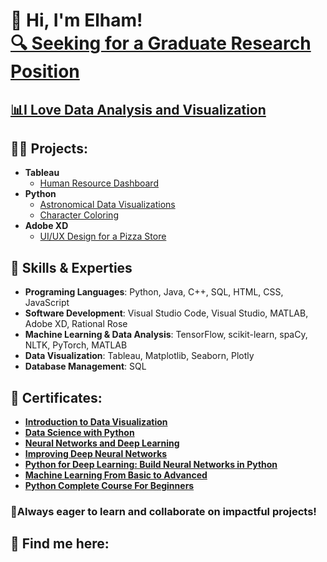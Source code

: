 <h1 >👋 Hi, I'm Elham! <br/><a href="">🔍 Seeking for a Graduate Research Position</a></h1>
<h2><a href=" ">📊I Love Data Analysis and Visualization </a></h2>


<h2>👨‍💻 Projects:</h2> 
  
- <b>Tableau</b>
  - <a href="https://public.tableau.com/app/profile/elham.afsari/viz/HRDashboard_17249242094020/My-First-Tableau-Dashboard">Human Resource Dashboard</a>
- <b>Python</b>
  - <a href="https://colab.research.google.com/drive/12UonMNaE9Wli-SeIyUyctgqW6pPeZV6c#scrollTo=KDp9egbD0GfJ">Astronomical Data Visualizations</a>
  - <a href="https://www.dropbox.com/scl/fi/t4r7m7p7ntggarw4yck05/Coloring-Character.mp4?rlkey=km6loj5ozk1rz5k0akgk4n4n9&st=vkymo2va&dl=0">Character Coloring </a>
- <b>Adobe XD</b>
  - <a href=" ">UI/UX Design for a Pizza Store </a>

<h2>🌟 Skills & Experties</h2>

- <b> Programing Languages</b>: Python, Java, C++, SQL, HTML, CSS, JavaScript
- <b> Software Development</b>: Visual Studio Code, Visual Studio, MATLAB, Adobe XD, Rational Rose
- <b> Machine Learning & Data Analysis</b>: TensorFlow, scikit-learn, spaCy, NLTK, PyTorch, MATLAB
- <b> Data Visualization</b>: Tableau, Matplotlib, Seaborn, Plotly
- <b> Database Management</b>: SQL


<h2>📑 Certificates:</h2> 

  
  - <b> <a href="https://www.coursera.org/account/accomplishments/certificate/2KNRPKAP2KD4 ">  Introduction to Data Visualization </a> </b>
  - <b> <a href="https://simpli-web.app.link/e/KrovtWlouMb ">  Data Science with Python </a> </b>
  - <b> <a href="https://www.coursera.org/account/accomplishments/certificate/2KNRPKAP2KD4 ">  Neural Networks and Deep Learning </a></b>
  - <b> <a href="https://www.coursera.org/account/accomplishments/certificate/2KNRPKAP2KD4 ">  Improving Deep Neural Networks </a> </b>
  - <b> <a href="https://www.coursera.org/account/accomplishments/certificate/2KNRPKAP2KD4 ">  Python for Deep Learning: Build Neural Networks in Python </a></b>
  - <b> <a href="https://www.coursera.org/account/accomplishments/certificate/2KNRPKAP2KD4 ">  Machine Learning From Basic to Advanced </a> </b>
  - <b> <a href="https://www.coursera.org/account/accomplishments/certificate/2KNRPKAP2KD4 ">  Python Complete Course For Beginners </a> </b>


<h3>🚀Always eager to learn and collaborate on impactful projects!</h3>

<h2> 🤳 Find me here:</h2>

